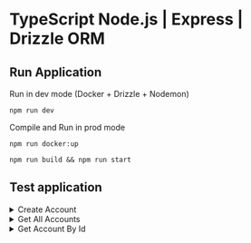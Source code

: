 # TypeScript Node.js | Express | Drizzle ORM

## Run Application

Run in dev mode (Docker + Drizzle + Nodemon)
```shell
npm run dev
```

Compile and Run in prod mode
```shell
npm run docker:up
```
```shell
npm run build && npm run start
```



## Test application

<details>
    <summary>Create Account</summary>

```shell
curl --location 'http://localhost:8080/accounts' \
--header 'Content-Type: application/json' \
--data-raw '{
    "email": "mike@mail.com",
    "firstName": "Mike",
    "lastName": "Brown"
}'
```
</details>

<details>
    <summary>Get All Accounts</summary>

```shell
curl --location 'http://localhost:8080/accounts'
```
</details>

<details>
    <summary>Get Account By Id</summary>

```shell
curl --location 'http://localhost:8080/accounts/1'
```
</details>
